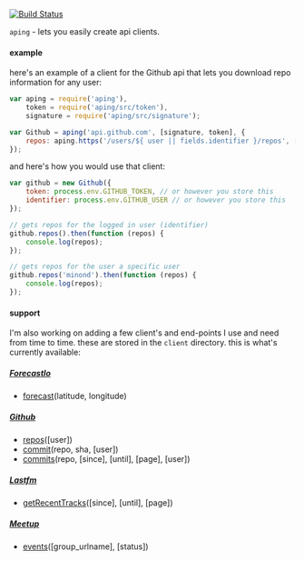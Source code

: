 [![Build Status](https://travis-ci.org/minond/aping.svg)](https://travis-ci.org/minond/aping)

`aping` - lets you easily create api clients.

#### example

here's an example of a client for the Github api that lets you download repo
information for any user:

```js
var aping = require('aping'),
    token = require('aping/src/token'),
    signature = require('aping/src/signature');

var Github = aping('api.github.com', [signature, token], {
    repos: aping.https('/users/${ user || fields.identifier }/repos', ['user'])
});
```

and here's how you would use that client:

```js
var github = new Github({
    token: process.env.GITHUB_TOKEN, // or however you store this
    identifier: process.env.GITHUB_USER // or however you store this
});

// gets repos for the logged in user (identifier)
github.repos().then(function (repos) {
    console.log(repos);
});

// gets repos for the user a specific user
github.repos('minond').then(function (repos) {
    console.log(repos);
});
```

#### support

I'm also working on adding a few client's and end-points I use and need from
time to time. these are stored in the `client` directory. this is what's
currently available:

##### [ForecastIo](https://developer.forecast.io/docs/v2)

* [forecast](https://developer.forecast.io/docs/v2)(latitude, longitude)

##### [Github](https://developer.github.com/v3/)

* [repos](https://developer.github.com/v3/repos/)([user])
* [commit](https://developer.github.com/v3/repos/commits/#get-a-single-commit)(repo, sha, [user])
* [commits](https://developer.github.com/v3/repos/commits/)(repo, [since], [until], [page], [user])

##### [Lastfm](http://www.last.fm/api)

* [getRecentTracks](http://www.last.fm/api/show/user.getRecentTracks)([since], [until], [page])

##### [Meetup](http://www.meetup.com/meetup_api/)

* [events](http://www.meetup.com/meetup_api/docs/2/events/)([group_urlname], [status])
